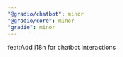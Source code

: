 ```yaml
---
"@gradio/chatbot": minor
"@gradio/core": minor
"gradio": minor
---
```


feat:Add i18n for chatbot interactions
